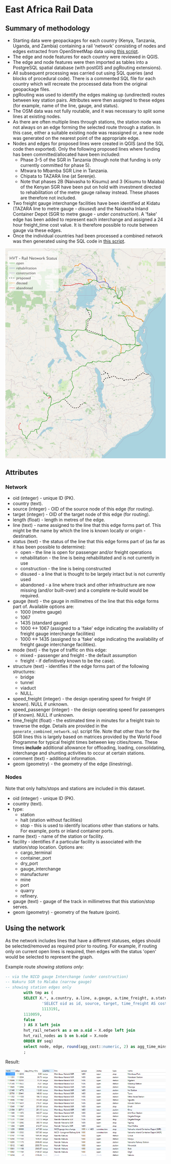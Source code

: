 # East Africa Rail Data

## Summary of methodology

* Starting data were geopackages for each country (Kenya, Tanzania, Uganda, and Zambia) containing a rail 'network' consisting of nodes and edges extracted from OpenStreetMap data using [this script](https://github.com/nismod/east-africa-transport/blob/main/preprocess/rail/rail.sh).
* The edge and node features for each country were reviewed in QGIS.
* The edge and node features were then imported as tables into a PostgreSQL spatial database (with postGIS and pgRouting extensions).
* All subsequent processing was carried out using SQL queries (and blocks of procedural code). There is a commented SQL file for each country which will recreate the processed data from the original geopackage files.
* pgRouting was used to identify the edges making up (undirected) routes between key station pairs. Attributes were then assigned to these edges (for example, name of the line, gauge, and status). 
* The OSM data was not fully routable, and it was necessary to split some lines at existing nodes.
* As there are often multiple lines through stations, the station node was not always on an edge forming the selected route through a station. In this case, either a suitable existing node was reassigned or, a new node was generated on the nearest point of the appropriate edge.
* Nodes and edges for proposed lines were created in QGIS (and the SQL code then exported). Only the following proposed lines where funding has been committed/allocated have been included:
  * Phase 3-5 of the SGR in Tanzania (though note that funding is only currently committed for phase 5).
  * Mtwara to Mbamba SGR Line in Tanzania.
  * Chipata to TAZARA line (at Serenje).
  * Note that phases 2B (Naivasha to Kisumu) and 3 (Kisumu to Malaba) of the Kenyan SGR have been put on hold with investment directed to rehabilitation of the metre gauge railway instead. These phases are therefore not included.
* Two freight gauge interchange facilities have been identified at Kidatu (TAZARA line to metre gauge - *disused*) and the Naivasha Inland Container Depot (SGR to metre gauge - *under construction*). A 'fake' edge has been added to represent each interchange and assigned a 24 hour freight_time cost value.  It is therefore possible to route between gauge via these edges.
* Once the individual countries had been processed a combined network was then generated using the SQL code in [this script](https://github.com/nismod/east-africa-transport/blob/main/data/rail/generate_combined_network.sql).

![Overview of rail lines and their status](hvt_rail.png)

## Attributes

### Network

- oid (integer) - unique ID (PK).
- country (text).
- source (integer) - OID of the source node of this edge (for routing).
- target (integer) - OID of the target node of this edge (for routing).
- length (float) - length in metres of the edge.
- line (text) - name assigned to the line that this edge forms part of. This might be the name by which the line is known locally or origin - destination.
- status (text) - the status of the line that this edge forms part of (as far as it has been possible to determine):
  - open - the line is open for passenger and/or freight operations
  - rehabilitation - the line is being rehabilitated and is not currently in use
  - construction - the line is being constructed
  - disused - a line that is thought to be largely intact but is not currently used
  - abandoned - a line where track and other infrastructure are now missing (and/or built-over) and a complete re-build would be required. 
- gauge (text) - the gauge in millimetres of the line that this edge forms part of. Available options are:
  - 1000 (metre gauge)
  - 1067
  - 1435 (standard gauge)
  - 1000 <-> 1067 (assigned to a 'fake' edge indicating the availability of freight gauge interchange facilities)
  - 1000 <-> 1435 (assigned to a 'fake' edge indicating the availability of freight gauge interchange facilities).
- mode (text) - the type of traffic on this edge:
  - mixed - passenger and freight - the default assumption
  - freight - if definitively known to be the case).
- structure (text) - identifies if the edge forms part of the following structures:
  - bridge
  - tunnel
  - viaduct
  - NULL.
- speed_freight (integer) - the design operating speed for freight (if known). NULL if unknown.
- speed_passenger (integer) - the design operating speed for passengers (if known). NULL if unknown.
- time_freight (float) - the estimated time in minutes for a freight train to traverse the edge. Details are provided in the `generate_combined_network.sql` script file. Note that other than for the SGR lines this is largely based on matrices provided by the World Food Programme for typical freight times between key cities/towns. These times **include** additional allowance for offloading, loading, consolidating, interchange and shunting activities to occur at certain stations.
- comment (text) - additional information.
- geom (geometry) - the geometry of the edge (linestring).

### Nodes

Note that only halts/stops and stations are included in this dataset. 

* oid (integer) - unique ID (PK).
* country (text).
* type:
  * station
  * halt (station without facilities)
  * stop - this is used to identify locations other than stations or halts. For example, ports or inland container ports.
* name (text) - name of the station or facility.
* facility - identifies if a particular facility is associated with the station/stop location. Options are:
  * cargo_terminal
  * container_port
  * dry_port
  * gauge_interchange
  * manufacturer
  * mine
  * port
  * quarry
  * refinery.
* gauge (text) - gauge of the track in millimetres that this station/stop serves.
* geom (geometry) - geometry of the feature (point).

## Using the network

As the network includes lines that have a different statuses, edges should be selected/removed as required prior to routing. For example, if routing only on current open lines is required, then edges with the status 'open' would be selected to represent the graph.

Example route *showing stations only*:

```sql
-- via the NICD gauge Interchange (under construction)
-- Nakuru SGR to Malaba (narrow gauge) 
-- showing station edges only 
		with tmp as (
		SELECT X.*, a.country, a.line, a.gauge, a.time_freight, a.status, b.type, b.name FROM pgr_dijkstra(
                'SELECT oid as id, source, target, time_freight AS cost FROM hvt_rail_network',
                1113191,
		1110059,
		false
		) AS X left join
		hvt_rail_network as a on a.oid = X.edge left join
		hvt_rail_nodes as b on b.oid = X.node
		ORDER BY seq)
		select node, edge, round(agg_cost::numeric, 2) as agg_time_mins, country, line, gauge, status, type, name from tmp where type in ('station', 'stop', 'halt')
		;
```

Result:

![example query](example_query.png)
